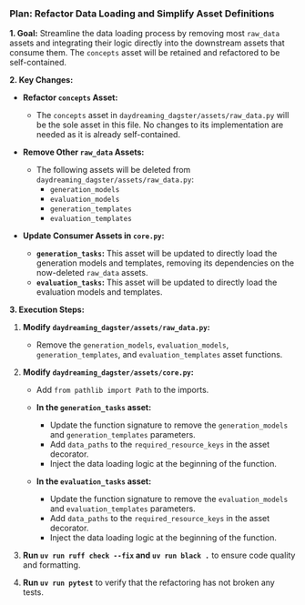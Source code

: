 ### Plan: Refactor Data Loading and Simplify Asset Definitions

**1. Goal:**
Streamline the data loading process by removing most `raw_data` assets and integrating their logic directly into the downstream assets that consume them. The `concepts` asset will be retained and refactored to be self-contained.

**2. Key Changes:**

*   **Refactor `concepts` Asset:**
    *   The `concepts` asset in `daydreaming_dagster/assets/raw_data.py` will be the sole asset in this file. No changes to its implementation are needed as it is already self-contained.

*   **Remove Other `raw_data` Assets:**
    *   The following assets will be deleted from `daydreaming_dagster/assets/raw_data.py`:
        *   `generation_models`
        *   `evaluation_models`
        *   `generation_templates`
        *   `evaluation_templates`

*   **Update Consumer Assets in `core.py`:**
    *   **`generation_tasks`:** This asset will be updated to directly load the generation models and templates, removing its dependencies on the now-deleted `raw_data` assets.
    *   **`evaluation_tasks`:** This asset will be updated to directly load the evaluation models and templates.

**3. Execution Steps:**

1.  **Modify `daydreaming_dagster/assets/raw_data.py`:**
    *   Remove the `generation_models`, `evaluation_models`, `generation_templates`, and `evaluation_templates` asset functions.

2.  **Modify `daydreaming_dagster/assets/core.py`:**
    *   Add `from pathlib import Path` to the imports.
    *   **In the `generation_tasks` asset:**
        *   Update the function signature to remove the `generation_models` and `generation_templates` parameters.
        *   Add `data_paths` to the `required_resource_keys` in the asset decorator.
        *   Inject the data loading logic at the beginning of the function.

    *   **In the `evaluation_tasks` asset:**
        *   Update the function signature to remove the `evaluation_models` and `evaluation_templates` parameters.
        *   Add `data_paths` to the `required_resource_keys` in the asset decorator.
        *   Inject the data loading logic at the beginning of the function.

4.  **Run `uv run ruff check --fix` and `uv run black .`** to ensure code quality and formatting.
5.  **Run `uv run pytest`** to verify that the refactoring has not broken any tests.